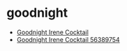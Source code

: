 # goodnight

 * [Goodnight Irene Cocktail](../../index/g/goodnight-irene-cocktail-56389754.json)
 * [Goodnight Irene Cocktail 56389754](../../index/g/goodnight-irene-cocktail-56389754.json)
